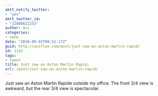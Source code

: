 ```yaml
---
aktt_notify_twitter:
- "yes"
aktt_twitter_id:
- "22888622253"
author: Avi
categories:
- none
date: "2010-09-03T09:52:17Z"
guid: http://aviflax.com/post/just-saw-an-aston-martin-rapid/
id: 1142
tags:
- tweet
title: Just saw an Aston Martin Rapid…
url: /post/just-saw-an-aston-martin-rapid/
---
```

Just saw an Aston Martin Rapide outside my office. The front 3/4 view is awkward, but the rear 3/4 view is spectacular.